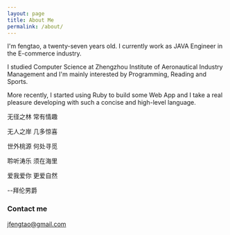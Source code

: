 ```yaml
---
layout: page
title: About Me
permalink: /about/
---
```


I'm fengtao, a twenty-seven years old. I currently work as JAVA Engineer in the E-commerce industry.

I studied Computer Science at Zhengzhou Institute of Aeronautical Industry Management and I'm mainly interested by Programming, Reading and Sports.

More recently, I started using Ruby to build some Web App and I take a real pleasure developing with such a concise and high-level language.


无径之林 常有情趣

无人之岸 几多惊喜

世外桃源 何处寻觅

聆听涛乐 须在海里

爱我爱你 更爱自然

--拜伦男爵

### Contact me

[jfengtao@gmail.com](mailto:email@domain.com)